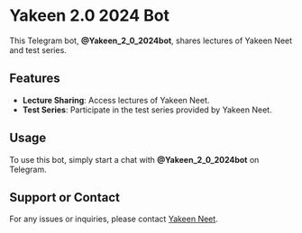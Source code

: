 # Yakeen 2.0 2024 Bot

This Telegram bot, **@Yakeen_2_0_2024bot**, shares lectures of Yakeen Neet and test series.

## Features

- **Lecture Sharing**: Access lectures of Yakeen Neet.
- **Test Series**: Participate in the test series provided by Yakeen Neet.

## Usage

To use this bot, simply start a chat with **@Yakeen_2_0_2024bot** on Telegram.

## Support or Contact

For any issues or inquiries, please contact [Yakeen Neet](contactus94@yahoo.com).
